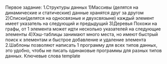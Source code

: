 Первое задание:
1.Структуры данных
1)Массивы (делятся на динамические и статические)
данные хранятся друг за другом
2)Списки(делятся на односвязные и двухсвязыне)
каждый элемент имеет указатель на следующий и предыдущий
3)Деревья
Похожи на графы, от 1 элемента может идти несколько указателей на следующие элементы
4)Хэш-таблицы
занимают много места, но имеют быстрый поиск к элементам и быстрое добавление и удаление элемента
2.Шаблоны позволяют написать 1 программу для всех типов данных, это удобно, чтобы не писать одинаковые программы для разных типов данных. Ключевые слова template<typename >
